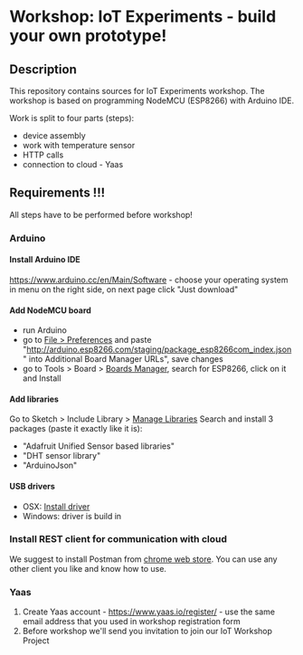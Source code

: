 # Workshop:  IoT Experiments - build your own prototype!

## Description
This repository contains sources for IoT Experiments workshop.
The workshop is based on programming NodeMCU (ESP8266) with Arduino IDE.

Work is split to four parts (steps):
- device assembly
- work with temperature sensor
- HTTP calls
- connection to cloud - Yaas

## Requirements !!!
All steps have to be performed before workshop!

### Arduino

#### Install Arduino IDE
https://www.arduino.cc/en/Main/Software - choose your operating system in menu on the right side, on next page click "Just download"

#### Add NodeMCU board

- run Arduino
- go to [File > Preferences](tools/screenshots/boards_manager.png?raw=true) and paste "http://arduino.esp8266.com/staging/package_esp8266com_index.json" into Additional Board Manager URLs", save changes
- go to Tools > Board > [Boards Manager](tools/screenshots/preferences.png?raw=true), search for ESP8266, click on it and Install  

#### Add libraries

Go to Sketch > Include Library > [Manage Libraries](tools/screenshots/library_manager.png?raw=true)
Search and install 3 packages (paste it exactly like it is):
 - "Adafruit Unified Sensor based libraries"
 - "DHT sensor library"
 - "ArduinoJson"

#### USB drivers
 - OSX: [Install driver](tools/drivers/osx/osx-vcp-driver.zip?raw=true)
 - Windows: driver is build in

### Install REST client for communication with cloud
We suggest to install Postman from [chrome web store](https://chrome.google.com/webstore/detail/postman/fhbjgbiflinjbdggehcddcbncdddomop). You can use any other client you like and know how to use.

### Yaas

1. Create Yaas account - https://www.yaas.io/register/ - use the same email address that you used in workshop registration form
2. Before workshop we'll send you invitation to join our IoT Workshop Project